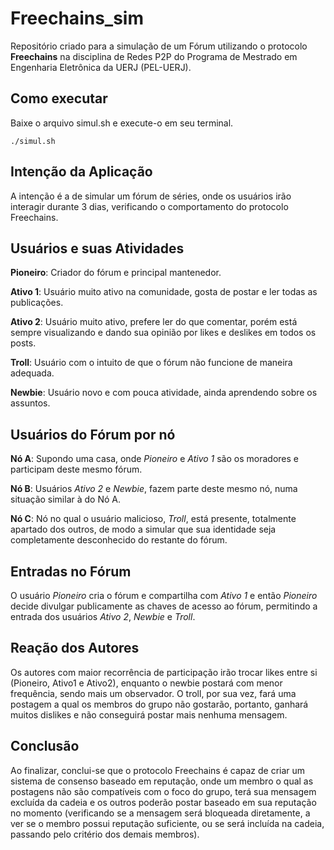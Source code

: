 # Freechains_sim
Repositório criado para a simulação de um Fórum utilizando o protocolo **Freechains** na disciplina de Redes P2P do Programa de Mestrado em Engenharia Eletrônica da UERJ (PEL-UERJ).

## Como executar

Baixe o arquivo simul.sh e execute-o em seu terminal.

```
./simul.sh
```


## Intenção da Aplicação

A intenção é a de simular um fórum de séries, onde os usuários irão interagir durante 3 dias, verificando o comportamento do protocolo Freechains.

## Usuários e suas Atividades

**Pioneiro**: Criador do fórum e principal mantenedor.

**Ativo 1**: Usuário muito ativo na comunidade, gosta de postar e ler todas as publicações.

**Ativo 2**: Usuário muito ativo, prefere ler do que comentar, porém está sempre visualizando e dando sua opinião por likes e deslikes em todos os posts.

**Troll**: Usuário com o intuito de que o fórum não funcione de maneira adequada.

**Newbie**: Usuário novo e com pouca atividade, ainda aprendendo sobre os assuntos.

## Usuários do Fórum por nó

**Nó A**: Supondo uma casa, onde *Pioneiro* e *Ativo 1* são os moradores e participam deste mesmo fórum.

**Nó B**: Usuários *Ativo 2* e *Newbie*, fazem parte deste mesmo nó, numa situação similar à do Nó A.

**Nó C**: Nó no qual o usuário malicioso, *Troll*, está presente, totalmente apartado dos outros, de modo a simular que sua identidade seja completamente desconhecido do restante do fórum.

## Entradas no Fórum

O usuário *Pioneiro* cria o fórum e compartilha com *Ativo 1* e então *Pioneiro* decide divulgar publicamente as chaves de acesso ao fórum, permitindo a entrada dos usuários *Ativo 2*, *Newbie* e *Troll*.

## Reação dos Autores

Os autores com maior recorrência de participação irão trocar likes entre si (Pioneiro, Ativo1 e Ativo2), enquanto o newbie postará com menor frequência, sendo mais um observador. O troll, por sua vez, fará uma postagem a qual os membros do grupo não gostarão, portanto, ganhará muitos dislikes e não conseguirá postar mais nenhuma mensagem.

## Conclusão

Ao finalizar, conclui-se que o protocolo Freechains é capaz de criar um sistema de consenso baseado em reputação, onde um membro o qual as postagens não são compatíveis com o foco do grupo, terá sua mensagem excluída da cadeia e os outros poderão postar baseado em sua reputação no momento (verificando se a mensagem será bloqueada diretamente, a ver se o membro possui reputação suficiente, ou se será incluída na cadeia, passando pelo critério dos demais membros).

